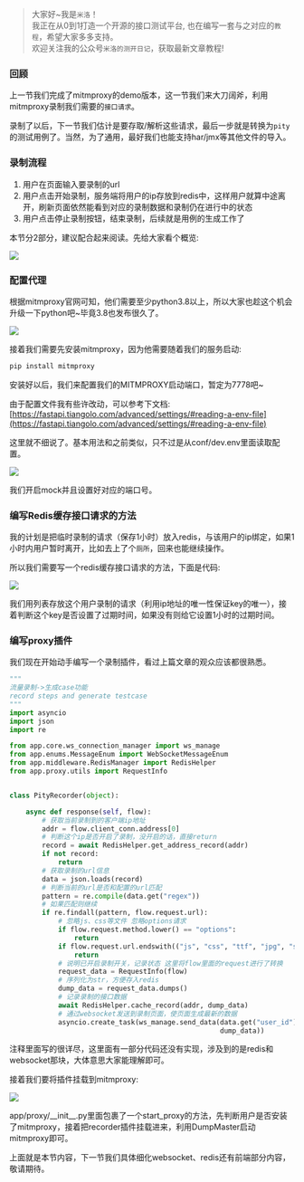 > 大家好~我是`米洛`！<br/>
> 我正在从0到1打造一个开源的接口测试平台, 也在编写一套与之对应的`教程`，希望大家多多支持。<br/>
> 欢迎关注我的公众号`米洛的测开日记`，获取最新文章教程! 

### 回顾

  上一节我们完成了mitmproxy的demo版本，这一节我们来大刀阔斧，利用mitmproxy录制我们需要的`接口请求`。
  
  录制了以后，下一节我们估计是要存取/解析这些请求，最后一步就是转换为`pity`的测试用例了。当然，为了通用，最好我们也能支持har/jmx等其他文件的导入。
  
### 录制流程

1. 用户在页面输入要录制的url
2. 用户点击开始录制，服务端将用户的ip存放到redis中，这样用户就算中途离开，刷新页面依然能看到对应的录制数据和录制仍在进行中的状态
3. 用户点击停止录制按钮，结束录制，后续就是用例的生成工作了

  本节分2部分，建议配合起来阅读。先给大家看个概览:
  
![](https://static.pity.fun/picture/20220608230429.png)
  
### 配置代理

  根据mitmproxy官网可知，他们需要至少python3.8以上，所以大家也趁这个机会升级一下python吧~毕竟3.8也发布很久了。
  
  ![](https://static.pity.fun/picture/20220608223548.png)
  
  接着我们需要先安装mitmproxy，因为他需要随着我们的服务启动:
  
```bash
pip install mitmproxy
```

  安装好以后，我们来配置我们的MITMPROXY启动端口，暂定为7778吧~
  
  由于配置文件我有些许改动，可以参考下文档: [https://fastapi.tiangolo.com/advanced/settings/#reading-a-env-file](https://fastapi.tiangolo.com/advanced/settings/#reading-a-env-file)
  
  这里就不细说了。基本用法和之前类似，只不过是从conf/dev.env里面读取配置。

![](https://static.pity.fun/picture/20220608224720.png)

  我们开启mock并且设置好对应的端口号。

### 编写Redis缓存接口请求的方法

  我的计划是把临时录制的请求（保存1小时）放入redis，与该用户的ip绑定，如果1小时内用户暂时离开，比如去上了个`厕所`，回来也能继续操作。
  
  所以我们需要写一个redis缓存接口请求的方法，下面是代码:

![](https://static.pity.fun/picture/20220608225909.png)

  我们用列表存放这个用户录制的请求（利用ip地址的唯一性保证key的唯一），接着判断这个key是否设置了过期时间，如果没有则给它设置1小时的过期时间。
  
### 编写proxy插件

  我们现在开始动手编写一个录制插件，看过上篇文章的观众应该都很熟悉。
  
```python
"""
流量录制->生成case功能
record steps and generate testcase
"""
import asyncio
import json
import re

from app.core.ws_connection_manager import ws_manage
from app.enums.MessageEnum import WebSocketMessageEnum
from app.middleware.RedisManager import RedisHelper
from app.proxy.utils import RequestInfo


class PityRecorder(object):

    async def response(self, flow):
        # 获取当前录制到的客户端ip地址
        addr = flow.client_conn.address[0]
        # 判断这个ip是否开启了录制，没开启的话，直接return
        record = await RedisHelper.get_address_record(addr)
        if not record:
            return
        # 获取录制的url信息
        data = json.loads(record)
        # 判断当前的url是否和配置的url匹配
        pattern = re.compile(data.get("regex"))
        # 如果匹配则继续
        if re.findall(pattern, flow.request.url):
            # 忽略js、css等文件 忽略options请求
            if flow.request.method.lower() == "options":
                return
            if flow.request.url.endswith(("js", "css", "ttf", "jpg", "svg", "gif")):
                return
            # 说明已开启录制开关，记录状态 这里将flow里面的request进行了转换
            request_data = RequestInfo(flow)
            # 序列化为str，方便存入redis
            dump_data = request_data.dumps()
            # 记录录制的接口数据
            await RedisHelper.cache_record(addr, dump_data)
            # 通过websocket发送到录制页面，使页面生成最新的数据
            asyncio.create_task(ws_manage.send_data(data.get("user_id"), WebSocketMessageEnum.RECORD,
                                                    dump_data))

```

  注释里面写的很详尽，这里面有一部分代码还没有实现，涉及到的是redis和websocket那块，大体意思大家能理解即可。
  
  接着我们要将插件挂载到mitmproxy:
  
![](https://static.pity.fun/picture/20220608230906.png)

  app/proxy/\_\_init\_\_.py里面包裹了一个start_proxy的方法，先判断用户是否安装了mitmproxy，接着把recorder插件挂载进来，利用DumpMaster启动mitmproxy即可。
  
  上面就是本节内容，下一节我们具体细化websocket、redis还有前端部分内容，敬请期待。
  

